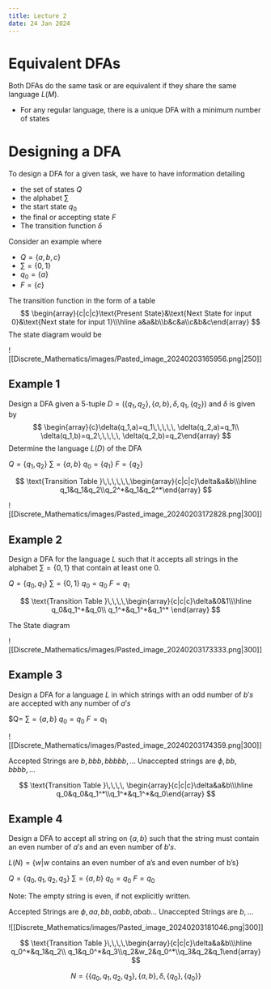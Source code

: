 ```yaml
---
title: Lecture 2
date: 24 Jan 2024
---
```

# Equivalent DFAs
Both DFAs do the same task or are equivalent if they share the same language $L(M)$.
- For any regular language, there is a unique DFA with a minimum number of states

# Designing a DFA
To design a DFA for a given task, we have to have information detailing 
- the set of states $Q$
- the alphabet $\sum$
- the start state $q_0$
- the final or accepting state $F$
- The transition function $\delta$

Consider an example where
- $Q=\{a,b,c\}$
- $\sum=\{0,1\}$
- $q_0=\{a\}$
- $F=\{c\}$

The transition function in the form of a table
$$
\begin{array}{c|c|c}\text{Present State}&\text{Next State for input 0}&\text{Next state for input 1}\\\hline a&a&b\\b&c&a\\c&b&c\end{array}
$$
The state diagram would be

![[Discrete_Mathematics/images/Pasted_image_20240203165956.png|250]]

## Example 1
Design a DFA given a 5-tuple $D=(\{q_1,q_2\},\{a,b\},\delta,q_1,\{q_2\})$ and $\delta$ is given by
$$
\begin{array}{c}\delta(q_1,a)=q_1\,\,\,\,\, \delta(q_2,a)=q_1\\ \delta(q_1,b)=q_2\,\,\,\,\, \delta(q_2,b)=q_2\end{array}
$$
Determine the language $L(D)$ of the DFA

$Q=\{q_1,q_2\}$
$\sum=\{a,b\}$
$q_0=\{q_1\}$
$F=\{q_2\}$

$$
\text{Transition Table }\,\,\,\,\,\,\begin{array}{c|c|c}\delta&a&b\\\hline q_1&q_1&q_2\\q_2^*&q_1&q_2^*\end{array}
$$

![[Discrete_Mathematics/images/Pasted_image_20240203172828.png|300]]

## Example 2
Design a DFA for the language $L$ such that it accepts all strings in the alphabet $\sum=\{0,1\}$ that contain at least one $0$.

$Q=\{q_0,q_1\}$
$\sum=\{0,1\}$
$q_0=q_0$
$F=q_1$

$$
\text{Transition Table }\,\,\,\,\begin{array}{c|c|c}\delta&0&1\\\hline q_0&q_1^*&q_0\\ q_1^*&q_1^*&q_1^* \end{array}
$$

The State diagram

![[Discrete_Mathematics/images/Pasted_image_20240203173333.png|300]]

## Example 3
Design a DFA for a language $L$ in which strings with an odd number of $b's$ are accepted with any number of $a's$

$Q=
$\sum=\{a,b\}$
$q_0=q_0$
$F=q_1$

![[Discrete_Mathematics/images/Pasted_image_20240203174359.png|300]]

Accepted Strings are $b, bbb, bbbbb, \dots$
Unaccepted strings are $\phi,bb,bbbb,\dots$

$$
\text{Transition Table }\,\,\,\, \begin{array}{c|c|c}\delta&a&b\\\hline q_0&q_0&q_1^*\\q_1^*&q_1^*&q_0\end{array}
$$
## Example 4
Design a DFA to accept all string on $\{a,b\}$ such that the string must contain an even number of $a's$ and an even number of $b's$.

$L(N)=\{w|w\text{ contains an even number of a's and even number of b's}\}$

$Q=\{q_0,q_1,q_2,q_3\}$
$\sum=\{a,b\}$
$q_0=q_0$
$F=q_0$

Note: The empty string is even, if not explicitly written.

Accepted Strings are $\phi,aa,bb,aabb,abab\dots$
Unaccepted Strings are $b,\dots$

![[Discrete_Mathematics/images/Pasted_image_20240203181046.png|300]]

$$
\text{Transition Table }\,\,\,\,\begin{array}{c|c|c}\delta&a&b\\\hline q_0^*&q_1&q_2\\ q_1&q_0^*&q_3\\q_2&w_2&q_0^*\\q_3&q_2&q_1\end{array}
$$

$$
N=\{\{q_0,q_1,q_2,q_3\},\{a,b\},\delta,\{q_0\},\{q_0\}\}
$$
